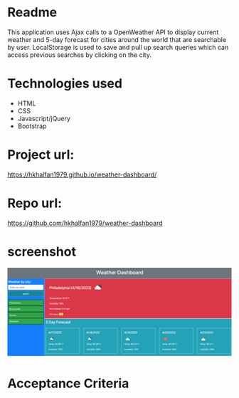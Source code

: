 # Readme
This application uses Ajax calls to a OpenWeather API to display current weather and 5-day forecast for cities around the world that are searchable by user. LocalStorage is used to save and pull up search queries which can access previous searches by clicking on the city.

# Technologies used
* HTML
* CSS
* Javascript/jQuery
* Bootstrap

# Project url: 
https://hkhalfan1979.github.io/weather-dashboard/

# Repo url:
https://github.com/hkhalfan1979/weather-dashboard

# screenshot
![Random password generator.](./assets/images/weather-dashboard-screen-shot.png)

# Acceptance Criteria